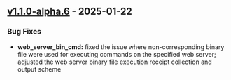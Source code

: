  
<a name="v1.1.0-alpha.6"></a>
## [v1.1.0-alpha.6] - 2025-01-22
### Bug Fixes
- **web_server_bin_cmd:** fixed the issue where non-corresponding binary file were used for executing commands on the specified web server; adjusted the web server binary file execution receipt collection and output scheme

[v1.1.0-alpha.6]: https://github.com/ClessLi/bifrost/compare/v1.1.0-alpha.5...v1.1.0-alpha.6
